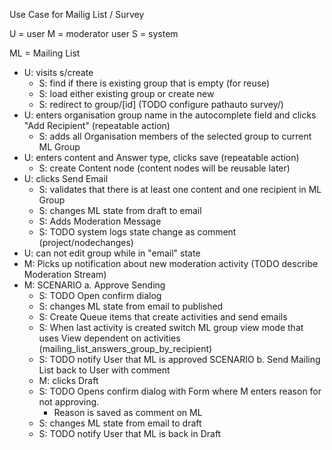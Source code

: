 Use Case for Mailig List / Survey

U = user
M = moderator user
S = system

ML = Mailing List

- U: visits s/create
  - S: find if there is existing group that is empty (for reuse)
  - S: load either existing group or create new
  - S: redirect to group/[id] (TODO configure pathauto survey/)
- U: enters organisation group name in the autocomplete field and clicks "Add Recipient" (repeatable action)
  - S: adds all Organisation members of the selected group to current ML Group
- U: enters content and Answer type, clicks save (repeatable action)
  - S: create Content node (content nodes will be reusable later)
- U: clicks Send Email
  - S: validates that there is at least one content and one recipient in ML Group
  - S: changes ML state from draft to email
  - S: Adds Moderation Message
  - S: TODO system logs state change as comment (project/nodechanges)
- U: can not edit group while in "email" state
- M: Picks up notification about new moderation activity (TODO describe Moderation Stream)
- M: SCENARIO a. Approve Sending
  - S: TODO Open confirm dialog
  - S: changes ML state from email to published
  - S: Create Queue items that create activities and send emails
  - S: When last activity is created switch ML group view mode that uses View dependent on activities (mailing_list_answers_group_by_recipient)
  - S: TODO notify User that ML is approved
     SCENARIO b. Send Mailing List back to User with comment
  - M: clicks Draft
  - S: TODO Opens confirm dialog with Form where M enters reason for not approving.
    - Reason is saved as comment on ML
  - S: changes ML state from email to draft
  - S: TODO notify User that ML is back in Draft
